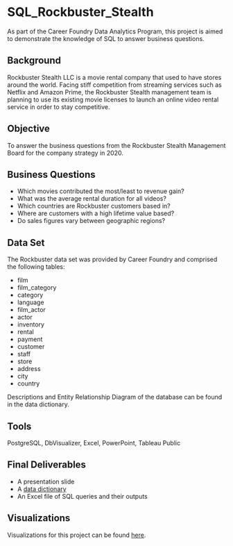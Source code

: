 # SQL_Rockbuster_Stealth
As part of the Career Foundry Data Analytics Program, this project is aimed to demonstrate the knowledge of SQL to answer business questions. 

## Background
Rockbuster Stealth LLC is a movie rental company that used to have stores around the world. Facing stiff competition from streaming services such as Netflix and Amazon Prime, the Rockbuster Stealth management team is planning to use its existing movie licenses to launch an online video rental service in order to stay competitive.

## Objective
To answer the business questions from the Rockbuster Stealth Management Board for the company strategy in 2020.

## Business Questions
- Which movies contributed the most/least to revenue gain?
- What was the average rental duration for all videos?
- Which countries are Rockbuster customers based in?
- Where are customers with a high lifetime value based?
- Do sales figures vary between geographic regions?

## Data Set
The Rockbuster data set was provided by Career Foundry and comprised the following tables:
- film
- film_category
- category
- language
- film_actor
- actor
- inventory
- rental
- payment
- customer
- staff
- store
- address
- city
- country

Descriptions and Entity Relationship Diagram of the database can be found in the data dictionary.

## Tools
PostgreSQL, DbVisualizer, Excel, PowerPoint, Tableau Public

## Final Deliverables
- A presentation slide
- A [data dictionary](leesaichee/SQL_Rockbuster_Stealth/blob/main/Rockbuster%20-%20Data%20Dictionary.pdf)
- An Excel file of SQL queries and their outputs

## Visualizations
Visualizations for this project can be found [here](https://public.tableau.com/views/VisualizationsforRockbusterProject/AvgRevperMovievsGenre-Bar?:language=en-US&:display_count=n&:origin=viz_share_link). 
